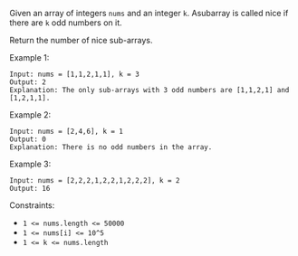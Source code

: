 Given an array of integers `nums` and an integer `k`. Asubarray is called nice if there are `k` odd numbers on it.

Return the number of nice sub-arrays.

Example 1:
```
Input: nums = [1,1,2,1,1], k = 3
Output: 2
Explanation: The only sub-arrays with 3 odd numbers are [1,1,2,1] and [1,2,1,1].
```
Example 2:
```
Input: nums = [2,4,6], k = 1
Output: 0
Explanation: There is no odd numbers in the array.
```
Example 3:
```
Input: nums = [2,2,2,1,2,2,1,2,2,2], k = 2
Output: 16
```
Constraints:

-   `1 <= nums.length <= 50000`
-   `1 <= nums[i] <= 10^5`
-   `1 <= k <= nums.length`
